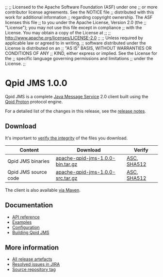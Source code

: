 ;;
;; Licensed to the Apache Software Foundation (ASF) under one
;; or more contributor license agreements.  See the NOTICE file
;; distributed with this work for additional information
;; regarding copyright ownership.  The ASF licenses this file
;; to you under the Apache License, Version 2.0 (the
;; "License"); you may not use this file except in compliance
;; with the License.  You may obtain a copy of the License at
;;
;;   http://www.apache.org/licenses/LICENSE-2.0
;;
;; Unless required by applicable law or agreed to in writing,
;; software distributed under the License is distributed on an
;; "AS IS" BASIS, WITHOUT WARRANTIES OR CONDITIONS OF ANY
;; KIND, either express or implied.  See the License for the
;; specific language governing permissions and limitations
;; under the License.
;;

# Qpid JMS 1.0.0

Qpid JMS is a complete [Java Message Service][jms] 2.0 client built
using the [Qpid Proton]({{site_url}}/proton/index.html) protocol engine.

For a detailed list of the changes in this release, see the [release
notes](release-notes.html).

[jms]: http://en.wikipedia.org/wiki/Java_Message_Service

## Download

It's important to [verify the
integrity]({{site_url}}/download.html#verify-what-you-download) of the
files you download.

| Content | Download | Verify |
|---------|----------|--------|
| Qpid JMS binaries | [apache-qpid-jms-1.0.0-bin.tar.gz](https://archive.apache.org/dist/qpid/jms/1.0.0/apache-qpid-jms-1.0.0-bin.tar.gz) | [ASC](https://archive.apache.org/dist/qpid/jms/1.0.0/apache-qpid-jms-1.0.0-bin.tar.gz.asc), [SHA512](https://archive.apache.org/dist/qpid/jms/1.0.0/apache-qpid-jms-1.0.0-bin.tar.gz.sha512) |
| Qpid JMS source code | [apache-qpid-jms-1.0.0-src.tar.gz](https://archive.apache.org/dist/qpid/jms/1.0.0/apache-qpid-jms-1.0.0-src.tar.gz) | [ASC](https://archive.apache.org/dist/qpid/jms/1.0.0/apache-qpid-jms-1.0.0-src.tar.gz.asc), [SHA512](https://archive.apache.org/dist/qpid/jms/1.0.0/apache-qpid-jms-1.0.0-src.tar.gz.sha512) |

The client is also available [via Maven]({{site_url}}/maven.html).

## Documentation


<div class="two-column" markdown="1">

 - [API reference](http://docs.oracle.com/javaee/7/api/javax/jms/package-summary.html)
 - [Examples](https://github.com/apache/qpid-jms/tree/1.0.0/qpid-jms-examples)
 - [Configuration](docs/index.html)
 - [Building Qpid JMS](building.html)

</div>


## More information

 - [All release artefacts](https://archive.apache.org/dist/qpid/jms/1.0.0)
 - [Resolved issues in JIRA](https://issues.apache.org/jira/issues/?jql=project+%3D+QPIDJMS+AND+fixVersion+%3D+%271.0.0%27+AND+resolution+%3D+%27fixed%27+ORDER+BY+priority+DESC)
 - [Source repository tag](https://gitbox.apache.org/repos/asf/qpid-jms.git/tree/refs/tags/1.0.0)

<script type="text/javascript">
  _deferredFunctions.push(function() {
      if ("1.0.0" === "{{current_jms_release}}") || "1.0.0" === "{{other_jms_release}}") {
          _modifyCurrentReleaseLinks();
      }
  });
</script>